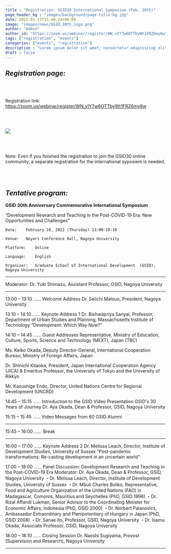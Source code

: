 ```yaml
---
title : "Registration: GSID30 International Symposium (Feb. 10th)"
page_header_bg : "images/background/page-title-bg.jpg"
date: 2022-01-13T15:40:24+06:00
image: "images/news/GSID_30th_logo.png"
author: "Admin"
author_id: "https://zoom.us/webinar/register/WN_vIY7w6OTTbyWt1FRZ6my8w"
tags: ["registration", "events"]
categories: ["events", "registration"]
description : "Lorem ipsum dolor sit amet, consectetur adipisicing elit. Maiores, velit."
draft : false
---
```


## _Registration page:_ 

<br><br>

Registration link: <https://zoom.us/webinar/register/WN_vIY7w6OTTbyWt1FRZ6my8w>

<br><br>

<img src="https://monosnap.com/image/L2E4IiOMEYwuoo7sYb7KZbN0lVMILb"/>

<br><br>

Note: Even if you finished the registration to join the GSID30 online community, a separate registration for the international syposiem is needed.  

<br><br>
## _Tentative program:_ 

**GSID 30th Anniversary Commemorative International Symposium**

“Development Research and Teaching in the Post-COVID-19 Era: New Opportunities and Challenges”

	Date: 	 February 10, 2022 (Thursday) 13:00-18:10

	Venue:	 Noyori Conference Hall, Nagoya University

	Platform:	 Online

	Language:	 English

	Organizer:	 Graduate School of International Development  (GSID), Nagoya University

- - - - - - - - - - - - - - -- - - - - - - - - - - - -

Moderator: Dr. Yuki Shimazu, Assistant Professor, GSID, Nagoya University

- - - - - - - - - - - - - - -- - - - - - - - - - - - -

13:00 – 13:10 …… Welcome Address
Dr. Seiichi Matsuo, President, Nagoya University

13:10 – 14:10 …… Keynote Address 1
Dr. Bishwapriya Sanyal, Professor, Department of Urban Studies and Planning, Massachusetts Institute of Technology
“Development: Which Way Now?”

14:10 – 14:45 …… Guest Addresses
Representative, Ministry of Education, Culture, Sports, Science and Technology (MEXT), Japan (TBC)

Ms. Keiko Okada, Deputy Director-General, International Cooperation Bureau, Ministry of Foreign Affairs, Japan

Dr. Shinichi Kitaoka, President, Japan International Cooperation Agency (JICA) & Emeritus Professor, the University of Tokyo and the University of Rikkyo

Mr. Kazushige Endo, Director, United Nations Centre for Regional Development (UNCRD)


14:45 – 15:15 …… Introduction to the GSID
Video Presentation
GSID's 30 Years of Journey
Dr. Aya Okada, Dean & Professor, GSID, Nagoya University

15:15 – 15:45 …… Video Messages from 60 GSID Alumni

- - - - - - - - - - - - - - -- - - - - - - - - - - - -
15:45 – 16:00 …… Break
- - - - - - - - - - - - - - -- - - - - - - - - - - - -

16:00 – 17:00 …… Keynote Address 2
Dr. Melissa Leach, Director, Institute of Development Studies, University of Sussex
“Post-pandemic transformations: Re-casting development in an uncertain world”

17:00 – 18:00 …… Panel Discussion: Development Research and Teaching in the  Post-COVID-19 Era
Moderator: Dr. Aya Okada, Dean & Professor, GSID, Nagoya University
・Dr. Melissa Leach, Director, Institute of Development Studies, University of Sussex
・Dr. Mbuli Charles Boliko, Representative, Food and Agriculture Organization of the United Nations (FAO) in Madagascar, Comoros, Mauritius and Seychelles (PhD, GSID 1996)
・Dr. Rizal Affandi Lukman, Senior Advisor to the Coordinating Minister for Economic Affairs, Indonesia (PhD, GSID 2000)
・Dr. Norbert Palanovics, Ambassador Extraordinary and Plenipotentiary of Hungary in Japan (PhD, GSID 2008)
・Dr. Sanae Ito, Professor, GSID, Nagoya University
・Dr. Isamu Okada, Associate Professor, GSID, Nagoya University

18:00 – 18:10 …… Closing Session
Dr. Naoshi Sugiyama, Provost (Supervision and Research), Nagoya University

- - - - - - - - - - - - - - -- - - - - - - - - - - - -
